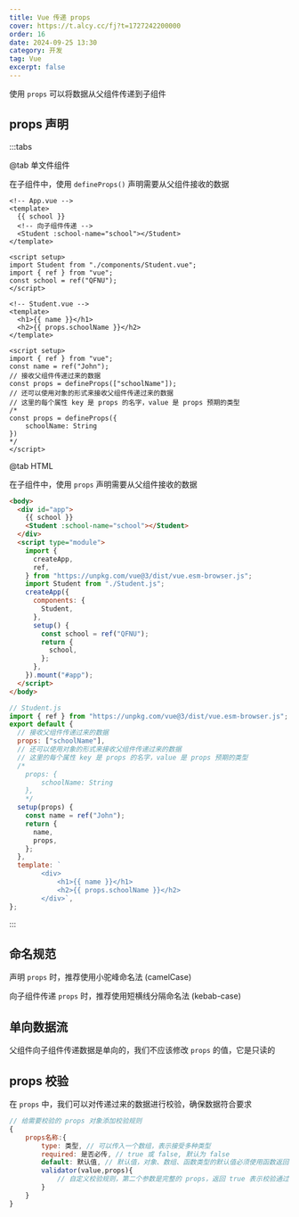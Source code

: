 ```yaml
---
title: Vue 传递 props
cover: https://t.alcy.cc/fj?t=1727242200000
order: 16
date: 2024-09-25 13:30
category: 开发
tag: Vue
excerpt: false
---
```


使用 `props` 可以将数据从父组件传递到子组件

## props 声明

:::tabs

@tab 单文件组件

在子组件中，使用 `defineProps()` 声明需要从父组件接收的数据

```vue
<!-- App.vue -->
<template>
  {{ school }}
  <!-- 向子组件传递 -->
  <Student :school-name="school"></Student>
</template>

<script setup>
import Student from "./components/Student.vue";
import { ref } from "vue";
const school = ref("QFNU");
</script>
```

```vue
<!-- Student.vue -->
<template>
  <h1>{{ name }}</h1>
  <h2>{{ props.schoolName }}</h2>
</template>

<script setup>
import { ref } from "vue";
const name = ref("John");
// 接收父组件传递过来的数据
const props = defineProps(["schoolName"]);
// 还可以使用对象的形式来接收父组件传递过来的数据
// 这里的每个属性 key 是 props 的名字，value 是 props 预期的类型
/*
const props = defineProps({
    schoolName: String
})
*/
</script>
```

@tab HTML

在子组件中，使用 `props` 声明需要从父组件接收的数据

```html
<body>
  <div id="app">
    {{ school }}
    <Student :school-name="school"></Student>
  </div>
  <script type="module">
    import {
      createApp,
      ref,
    } from "https://unpkg.com/vue@3/dist/vue.esm-browser.js";
    import Student from "./Student.js";
    createApp({
      components: {
        Student,
      },
      setup() {
        const school = ref("QFNU");
        return {
          school,
        };
      },
    }).mount("#app");
  </script>
</body>
```

```javascript
// Student.js
import { ref } from "https://unpkg.com/vue@3/dist/vue.esm-browser.js";
export default {
  // 接收父组件传递过来的数据
  props: ["schoolName"],
  // 还可以使用对象的形式来接收父组件传递过来的数据
  // 这里的每个属性 key 是 props 的名字，value 是 props 预期的类型
  /*
    props: {
        schoolName: String
    },
    */
  setup(props) {
    const name = ref("John");
    return {
      name,
      props,
    };
  },
  template: `
        <div>
            <h1>{{ name }}</h1>
            <h2>{{ props.schoolName }}</h2>
        </div>`,
};
```

:::

## 命名规范

声明 `props` 时，推荐使用小驼峰命名法 (camelCase)

向子组件传递 `props` 时，推荐使用短横线分隔命名法 (kebab-case)

## 单向数据流

父组件向子组件传递数据是单向的，我们不应该修改 `props` 的值，它是只读的

## props 校验

在 `props` 中，我们可以对传递过来的数据进行校验，确保数据符合要求

```javascript
// 给需要校验的 props 对象添加校验规则
{
    props名称:{
        type: 类型, // 可以传入一个数组，表示接受多种类型
        required: 是否必传, // true 或 false, 默认为 false
        default: 默认值, // 默认值，对象、数组、函数类型的默认值必须使用函数返回
        validator(value,props){
            // 自定义校验规则，第二个参数是完整的 props，返回 true 表示校验通过，返回 false 表示校验失败
        }
    }
}
```
